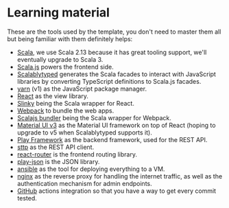 # Learning material

These are the tools used by the template, you don't need to master them all but being familiar with them definitely helps:
- [Scala](https://scala-lang.org/), we use Scala 2.13 because it has great tooling support, we'll eventually upgrade to Scala 3.
- [Scala.js](https://www.scala-js.org/) powers the frontend side.
- [Scalablytyped](https://scalablytyped.org/) generates the Scala facades to interact with JavaScript libraries by converting TypeScript definitions to Scala.js facades.
- [yarn](https://yarnpkg.com) (v1) as the JavaScript package manager.
- [React](https://reactjs.org/) as the view library.
- [Slinky](https://slinky.dev/) being the Scala wrapper for React.
- [Webpack](https://webpack.js.org) to bundle the web apps.
- [Scalajs bundler](https://scalacenter.github.io/scalajs-bundler/) being the Scala wrapper for Webpack.
- [Material UI v3](https://v3.material-ui.com/) as the Material UI framework on top of React (hoping to upgrade to v5 when Scalablytyped supports it).
- [Play Framework](https://playframework.com/) as the backend framework, used for the REST API.
- [sttp](https://github.com/softwaremill/sttp/) as the REST API client.
- [react-router](https://www.npmjs.com/package/react-router) is the frontend routing library.
- [play-json](https://github.com/playframework/play-json/) is the JSON library.
- [ansible](https://ansible.com/) as the tool for deploying everything to a VM.
- [nginx](https://nginx.org/en/) as the reverse proxy for handling the internet traffic, as well as the authentication mechanism for admin endpoints.
- [GitHub](https://github.com/features/actions) actions integration so that you have a way to get every commit tested.
